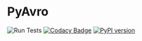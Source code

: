 # PyAvro
![Run Tests](https://github.com/mitchelllisle/pyavro/workflows/Run%20Tests/badge.svg)
[![Codacy Badge](https://api.codacy.com/project/badge/Grade/f6844bf61443419ba2282ba2d926e3cc)](https://app.codacy.com/manual/lislemitchell/pyavro?utm_source=github.com&utm_medium=referral&utm_content=mitchelllisle/pyavro&utm_campaign=Badge_Grade_Dashboard)
[![PyPI version](https://badge.fury.io/py/pyavro.svg)](https://badge.fury.io/py/pyavro)